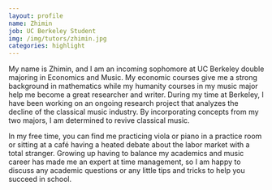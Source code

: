 ```yaml
---
layout: profile
name: Zhimin
job: UC Berkeley Student
img: /img/tutors/zhimin.jpg
categories: highlight
---
```

My name is Zhimin, and I am an incoming sophomore at UC Berkeley double majoring in Economics and Music. My economic courses give me a strong background in mathematics while my humanity courses in my music major help me become a great researcher and writer. During my time at Berkeley, I have been working on an ongoing research project that analyzes the decline of the classical music industry. By incorporating concepts from my two majors, I am determined to revive classical music. 
<!--more-->

In my free time, you can find me practicing viola or piano in a practice room or sitting at a café having a heated debate about the labor market with a total stranger. Growing up having to balance my academics and music career has made me an expert at time management, so I am happy to discuss any academic questions or any little tips and tricks to help you succeed in school.
